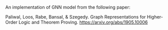 An implementation of GNN model from the following paper:

Paliwal, Loos, Rabe, Bansal, & Szegedy. Graph Representations for Higher-Order Logic and Theorem Proving. https://arxiv.org/abs/1905.10006